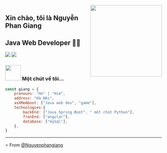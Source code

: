 <img align='right' src="https://media.giphy.com/media/M9gbBd9nbDrOTu1Mqx/giphy.gif" width="230">

## Xin chào, tôi là Nguyễn Phan Giang 
## Java Web Developer 👨‍💻 

[![](https://img.shields.io/badge/Facebook-https%3A%2F%2Fwww.facebook.com%2Fgiang.sut%2F-blue)](https://www.facebook.com/giang.sut/)
[![](https://img.shields.io/badge/Gmail-phancruel%40gmail.com-red)](mailto:phancruel@gmail.com)


### <img src="https://media.giphy.com/media/VgCDAzcKvsR6OM0uWg/giphy.gif" width="50"> Một chút về tôi...

```javascript
const giang = {
    pronouns: "He" | "Him",
    address: "Hà Nội",
    askMeAbout: ["Java web dev", "game"],
    technologies:{
        backEnd: ["Java Spring Boot", " một chút Python"],
        fronEnd: ["angular"],
        database: ["mySql"],
    },
}
```

---
⭐️ From [@Nguyenphangiang](https://github.com/Nguyenphangiang)
